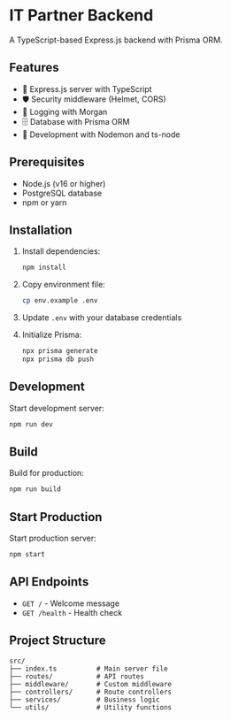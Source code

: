 # IT Partner Backend

A TypeScript-based Express.js backend with Prisma ORM.

## Features

- 🚀 Express.js server with TypeScript
- 🛡️ Security middleware (Helmet, CORS)
- 📝 Logging with Morgan
- 🗄️ Database with Prisma ORM
- 🔧 Development with Nodemon and ts-node

## Prerequisites

- Node.js (v16 or higher)
- PostgreSQL database
- npm or yarn

## Installation

1. Install dependencies:
   ```bash
   npm install
   ```

2. Copy environment file:
   ```bash
   cp env.example .env
   ```

3. Update `.env` with your database credentials

4. Initialize Prisma:
   ```bash
   npx prisma generate
   npx prisma db push
   ```

## Development

Start development server:
```bash
npm run dev
```

## Build

Build for production:
```bash
npm run build
```

## Start Production

Start production server:
```bash
npm start
```

## API Endpoints

- `GET /` - Welcome message
- `GET /health` - Health check

## Project Structure

```
src/
├── index.ts          # Main server file
├── routes/           # API routes
├── middleware/       # Custom middleware
├── controllers/      # Route controllers
├── services/         # Business logic
└── utils/            # Utility functions
```
